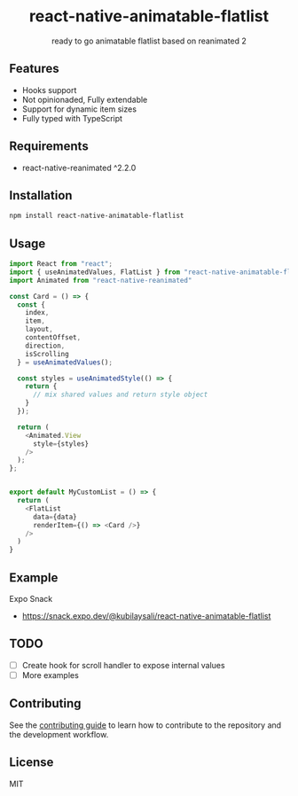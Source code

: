 <h1 align="center">react-native-animatable-flatlist</h1>

<p align="center">
  <p align="center">ready to go animatable flatlist based on reanimated 2</p>
</p>


## Features
- Hooks support
- Not opinionaded, Fully extendable
- Support for dynamic item sizes
- Fully typed with TypeScript

## Requirements
- react-native-reanimated ^2.2.0

## Installation

```sh
npm install react-native-animatable-flatlist
```


## Usage


```javascript
import React from "react";
import { useAnimatedValues, FlatList } from "react-native-animatable-flatlist";
import Animated from "react-native-reanimated"

const Card = () => {
  const {
    index,
    item,
    layout,
    contentOffset,
    direction,
    isScrolling
  } = useAnimatedValues();

  const styles = useAnimatedStyle(() => {
    return {
      // mix shared values and return style object
    }
  });

  return (
    <Animated.View
      style={styles}
    />
  );
};


export default MyCustomList = () => {
  return (
    <FlatList
      data={data}
      renderItem={() => <Card />}
    />
  )
}
```

## Example

Expo Snack

- https://snack.expo.dev/@kubilaysali/react-native-animatable-flatlist

## TODO
- [ ] Create hook for scroll handler to expose internal values
- [ ] More examples

## Contributing

See the [contributing guide](CONTRIBUTING.md) to learn how to contribute to the repository and the development workflow.

## License

MIT
